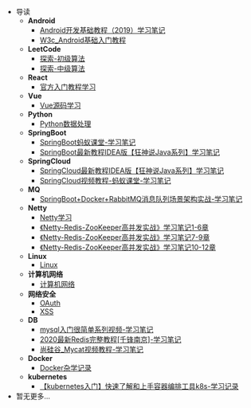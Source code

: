 * 导读
    * **Android**
      * [Android开发基础教程（2019）学习笔记](/study/Android/Android开发基础教程（2019）学习笔记) 
      * [W3c_Android基础入门教程](/study/Android/W3c_Android基础入门教程)
    * **LeetCode**
      * [探索-初级算法](/study/LeetCode_Study/初级算法/README.md)
      * [探索-中级算法](/study/LeetCode_Study/中级算法/README.md)
    * **React**
      * [官方入门教程学习](/study/React/官方入门教程学习) 
    * **Vue**
      * [Vue源码学习](/study/Vue/Vue源码学习)
    * **Python**
      + [Python数据处理](/study/Python/python数据处理)
    * **SpringBoot**
      + [SpringBoot蚂蚁课堂-学习笔记](/study/SpringBoot/SpringBoot蚂蚁课堂-学习笔记)
      + [SpringBoot最新教程IDEA版【狂神说Java系列】学习笔记](/study/SpringBoot/SpringBoot最新教程IDEA版_狂神说Java系列_-学习笔记)
    * **SpringCloud**
      + [SpringCloud最新教程IDEA版【狂神说Java系列】学习笔记](/study/SpringCloud/SpringCloud最新教程IDEA版【狂神说Java系列】-学习笔记)
      + [SpringCloud视频教程-蚂蚁课堂-学习笔记](/study/SpringCloud/SpringCloud视频教程-蚂蚁课堂-学习笔记)
    * **MQ**
      * [SpringBoot+Docker+RabbitMQ消息队列场景架构实战-学习笔记](/study/MQ/SpringBoot_Docker_RabbitMQ消息队列场景架构实战-学习笔记)
    * **Netty**
      + [Netty学习](/study/Netty/Netty学习)
      + [《Netty-Redis-ZooKeeper高并发实战》学习笔记1-6章](/study/Netty/《Netty-Redis-ZooKeeper高并发实战》学习笔记1-6章)
      + [《Netty-Redis-ZooKeeper高并发实战》学习笔记7-9章](/study/Netty/《Netty-Redis-ZooKeeper高并发实战》学习笔记7-9章)
      + [《Netty-Redis-ZooKeeper高并发实战》学习笔记10-12章](/study/Netty/《Netty-Redis-ZooKeeper高并发实战》学习笔记10-12章)
    * **Linux**
      + [Linux](/study/Linux/Shell学习)
    * **计算机网络**
      + [计算机网络](/study/计算机网络/计算机网络杂记)
    * **网络安全**
      * [OAuth](/study/网络安全/OAuth/OAuth学习杂记)
      * [XSS](/study/网络安全/XSS/计算机网络Web安全-XSS教程)
    * **DB**
      * [mysql入门很简单系列视频-学习笔记](/study/DB/mysql入门很简单系列视频-学习笔记)
      * [2020最新Redis完整教程[千锋南京]-学习笔记](/study/DB/2020最新Redis完整教程[千锋南京]-学习笔记)
      * [尚硅谷_Mycat视频教程-学习笔记](/study/DB/尚硅谷_Mycat视频教程-学习笔记)
    * **Docker**
      * [Docker杂学记录](/study/Docker/Docker杂学记录)
    * **kubernetes**
      * [【kubernetes入门】快速了解和上手容器编排工具k8s-学习记录](/study/kubernetes/[kubernetes入门]快速了解和上手容器编排工具k8s-学习记录)
* 暂无更多...

